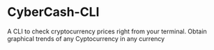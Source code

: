 # CyberCash-CLI

A CLI to check cryptocurrency prices right from your terminal. 
Obtain graphical trends of any Cyptocurrency in any currency
